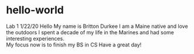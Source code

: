 # hello-world
Lab 1 1/22/20
Hello My name is Britton Durkee
I am a Maine native and love the outdoors
I spent a decade of my life in the Marines and had some 
interesting experiences.  
My focus now is to finish my BS in CS
Have a great day!
